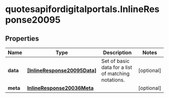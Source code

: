 # quotesapifordigitalportals.InlineResponse20095

## Properties

Name | Type | Description | Notes
------------ | ------------- | ------------- | -------------
**data** | [**[InlineResponse20095Data]**](InlineResponse20095Data.md) | Set of basic data for a list of matching notations. | [optional] 
**meta** | [**InlineResponse20036Meta**](InlineResponse20036Meta.md) |  | [optional] 


